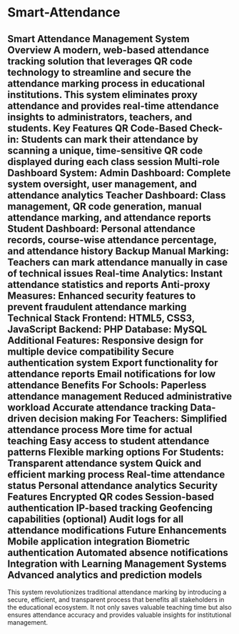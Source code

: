 # Smart-Attendance
Smart Attendance Management System
Overview
A modern, web-based attendance tracking solution that leverages QR code technology to streamline and secure the attendance marking process in educational institutions. This system eliminates proxy attendance and provides real-time attendance insights to administrators, teachers, and students.
Key Features
QR Code-Based Check-in: Students can mark their attendance by scanning a unique, time-sensitive QR code displayed during each class session
Multi-role Dashboard System:
Admin Dashboard: Complete system oversight, user management, and attendance analytics
Teacher Dashboard: Class management, QR code generation, manual attendance marking, and attendance reports
Student Dashboard: Personal attendance records, course-wise attendance percentage, and attendance history
Backup Manual Marking: Teachers can mark attendance manually in case of technical issues
Real-time Analytics: Instant attendance statistics and reports
Anti-proxy Measures: Enhanced security features to prevent fraudulent attendance marking
Technical Stack
Frontend: HTML5, CSS3, JavaScript
Backend: PHP
Database: MySQL
Additional Features:
Responsive design for multiple device compatibility
Secure authentication system
Export functionality for attendance reports
Email notifications for low attendance
Benefits
For Schools:
Paperless attendance management
Reduced administrative workload
Accurate attendance tracking
Data-driven decision making
For Teachers:
Simplified attendance process
More time for actual teaching
Easy access to student attendance patterns
Flexible marking options
For Students:
Transparent attendance system
Quick and efficient marking process
Real-time attendance status
Personal attendance analytics
Security Features
Encrypted QR codes
Session-based authentication
IP-based tracking
Geofencing capabilities (optional)
Audit logs for all attendance modifications
Future Enhancements
Mobile application integration
Biometric authentication
Automated absence notifications
Integration with Learning Management Systems
Advanced analytics and prediction models
---
This system revolutionizes traditional attendance marking by introducing a secure, efficient, and transparent process that benefits all stakeholders in the educational ecosystem. It not only saves valuable teaching time but also ensures attendance accuracy and provides valuable insights for institutional management.
